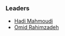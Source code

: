 ### Leaders
* [Hadi Mahmoudi](mailto:hm6816@gmail.com)
* [Omid Rahimzadeh](mailto:omidraemzadeh2@gmail.com)

